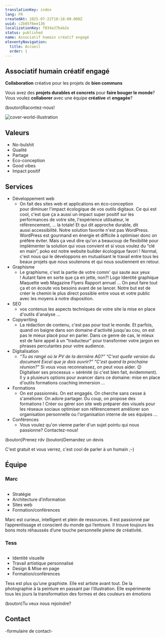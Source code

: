 ```yaml
---
translationKey: index
lang: FR
createdAt: 2025-07-22T10:18:00.000Z
uuid: c2b05f6ee136
localizationKey: f834a37bab2e
status: published
name: Associatif humain créatif engagé
eleventyNavigation:
  title: Accueil
  order: 1
---
```

## Associatif humain créatif engagé

**Collaboration** créative pour les projets de **bien communs**

Vous avez des **projets durables et concrets** pour **faire bouger le monde**?
Vous voulez **collaborer** avec une équipe **créative** et **engagée**?

(bouton)Racontez-nous!

<img src="/_images/mooka%C3%AF-cover.webp" alt="cover-world-illustration" />

## Valeurs

- No-bulshit
- Qualité
- Partage
- Eco-conception
- Good vibes
- Impact positif

## Services

- Développement web
    - On fait des sites web et applications en éco-conception pour diminuer l'impact écologique de vos outils digitaux. Ce qui est cool, c'est que ça a aussi un impact super positif sur les performances de votre site, l'expérience utilisateur, le référencement, … la totale!
Et qui dit approche durable, dit aussi accessibilité.
Notre solution favorite n'est pas WordPress. WordPress est gourmand en énergie et difficile à optimiser donc on préfère éviter.
Mais ça veut dire qu'on a beaucoup de flexibilité pour implémenter la solution qui vous convient et si vous voulez du “clé en main”, poko est notre website builder écologique favori ! Normal, c'est nous qui le développons en mutualisant le travail entre tous les beaux projets que nous soutenons et qui nous soutiennent en retour.
- Graphisme
    - Le graphisme, c'est la partie de votre comm' qui saute aux yeux ! Autant faire en sorte que ça en jette, non?!
Logo
Identité graphique
Maquette web
Magazine
Flyers
Rapport annuel
…
On peut faire tout ça et on écoute vos besoins avant de se lancer.
Notre but est de créer le chemin le plus direct possible entre vous et votre public avec les moyens à notre disposition.
- SEO
    - vos contenus
les aspects techniques de votre site
la mise en place d'outils d'analyse
…
- Copywriting
    - La rédaction de contenu, c'est pas pour tout le monde. Et parfois, quand on baigne dans son domaine d'activité jusqu'au cou, on est pas le mieux placé pour en parler. Dans ce genre de cas, le mieux est de faire appel à un "traducteur" pour transformer votre jargon en phrases percutantes pour votre audience.
- Digitalisation
    - _“Tu as rangé où le PV de la dernière AG?”_
_“C'est quelle version du document Excel que je dois ouvrir?”_
_“C'est quand la prochaine réunion?”_
Si vous vous reconnaissez, on peut vous aider. 😉
Digitaliser ses processus = sérénité (si c'est bien fait, évidemment).
Il y a plusieurs options pour avancer dans ce domaine:
mise en place d'outils
formations
coaching
immersion
…
- Formations
    - On est passionnés.
On est engagés.
On cherche sans cesse à s'améliorer.
On adore partager.
Du coup, on propose des formations !
Créer ou gérer son site web
préparer des visuels pour les réseaux sociaux
optimiser son référencement
améliorer son organisation personnelle ou l'organisation interne de ses équipes
…
- Conférences
    - Vous voulez qu'on vienne parler d'un sujet pointu qui nous passionne? Contactez-nous!

(bouton)Prenez rdv
(bouton)Demandez un devis

C'est gratuit et vous verrez, c'est cool de parler à un humain ;-)

## Équipe

### Marc

<img src="/_images/IMG_7294.webp" alt="" />

- Stratégie
- Architecture d’information
- Sites web
- Formation/conférences

Marc est curieux, intelligent et plein de ressources. Il est passionné par l’apprentissage et conscient du monde qui l’entoure. Il trouve toujours les bons mots réhaussés d’une touche personnelle pleine de créativité.

### Tess

<img src="/_images/IMG_7234.webp" alt="" />

- Identité visuelle
- Travail artistique personnalisé
- Design & Mise en page
- Formation/conférences

Tess est plus qu’une graphiste. Elle est artiste avant tout. De la photographie à la peinture en passant par l’illustration. Elle expérimente tous les jours la transformation des formes et des couleurs en émotions

(bouton)Tu veux nous rejoindre?

## Contact

-formulaire de contact-
